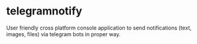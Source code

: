 # telegramnotify
User friendly cross platform console application to send notifications (text, images, files) via telegram bots in proper way.
